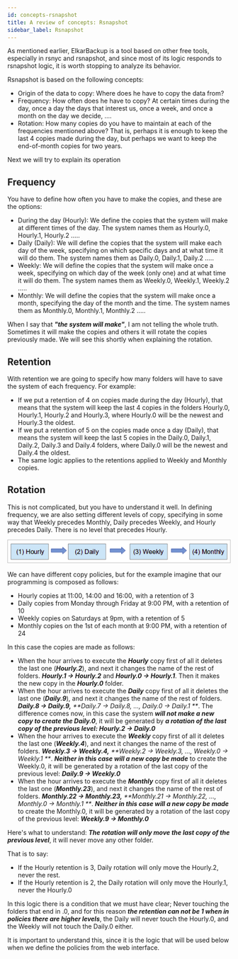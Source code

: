 ```yaml
---
id: concepts-rsnapshot
title: A review of concepts: Rsnapshot
sidebar_label: Rsnapshot
---
```


As mentioned earlier, ElkarBackup is a tool based on other free tools, especially in rsnyc and rsnapshot, and since most of its logic responds to rsnapshot logic, it is worth stopping to analyze its behavior.

Rsnapshot is based on the following concepts:

* Origin of the data to copy: Where does he have to copy the data from?
* Frequency: How often does he have to copy? At certain times during the day, once a day the days that interest us, once a week, and once a month on the day we decide, ....
* Rotation: How many copies do you have to maintain at each of the frequencies mentioned above? That is, perhaps it is enough to keep the last 4 copies made during the day, but perhaps we want to keep the end-of-month copies for two years.

Next we will try to explain its operation

## Frequency
You have to define how often you have to make the copies, and these are the options:

* During the day \(Hourly\): We define the copies that the system will make at different times of the day. The system names them as Hourly.0, Hourly.1, Hourly.2 .....
* Daily \(Daily\): We will define the copies that the system will make each day of the week, specifying on which specific days and at what time it will do them. The system names them as Daily.0, Daily.1, Daily.2 .....
* Weekly: We will define the copies that the system will make once a week, specifying on which day of the week \(only one\) and at what time it will do them. The system names them as Weekly.0, Weekly.1, Weekly.2 .....
* Monthly: We will define the copies that the system will make once a month, specifying the day of the month and the time. The system names them as Monthly.0, Monthly.1, Monthly.2 .....

When I say that _**"the system will make"**_, I am not telling the whole truth. Sometimes it will make the copies and others it will rotate the copies previously made. We will see this shortly when explaining the rotation.

## Retention
With retention we are going to specify how many folders will have to save the system of each frequency. For example:

* If we put a retention of 4 on copies made during the day \(Hourly\), that means that the system will keep the last 4 copies in the folders Hourly.0, Hourly.1, Hourly.2 and Hourly.3, where Hourly.0 will be the newest and Hourly.3 the oldest.
* If we put a retention of 5 on the copies made once a day \(Daily\), that means the system will keep the last 5 copies in the Daily.0, Daily.1, Daily.2, Daily.3 and Daily.4 folders, where Daily.0 will be the newest and Daily.4 the oldest.
* The same logic applies to the retentions applied to Weekly and Monthly copies.


## Rotation
This is not complicated, but you have to understand it well. In defining frequency, we are also setting different levels of copy, specifying in some way that Weekly precedes Monthly, Daily precedes Weekly, and Hourly precedes Daily. There is no level that precedes Hourly.

![](assets/screenshots/rotation.png)

We can have different copy policies, but for the example imagine that our programming is composed as follows:

* Hourly copies at 11:00, 14:00 and 16:00, with a retention of 3
* Daily copies from Monday through Friday at 9:00 PM, with a retention of 10
* Weekly copies on Saturdays at 9pm, with a retention of 5
* Monthly copies on the 1st of each month at 9:00 PM, with a retention of 24

In this case the copies are made as follows:

* When the hour arrives to execute the _**Hourly**_ copy first of all it deletes the last one \(_**Hourly.2**_\), and next it changes the name of the rest of folders. _**Hourly.1 → Hourly.2**_ and _**Hourly.0 → Hourly.1**_. Then it makes the new copy in the _**Hourly.0**_ folder.
* When the hour arrives to execute the _**Daily**_ copy first of all it deletes the last one \(_**Daily.9**_\), and next it changes the name of the rest of folders. _**Daily.8 → Daily.9,**_ _**Daily.7 → Daily.8, ..., Daily.0 → Daily.1 **_. The difference comes now, in this case the system _**will not make a new copy to create the Daily.0**_, it will be generated by _**a rotation of the last copy of the previous level: Hourly.2 → Daily.0**_
* When the hour arrives to execute the _**Weekly**_ copy first of all it deletes the last one \(_**Weekly.4**_\), and next it changes the name of the rest of folders. _**Weekly.3 → Weekly.4,**_ _**Weekly.2 → Weekly.3, ..., Weekly.0 → Weekly.1 **_. _**Neither in this case will a new copy be made**_ to create the Weekly.0, it will be generated by a rotation of the last copy of the previous level: _**Daily.9 → Weekly.0**_
* When the hour arrives to execute the _**Monthly**_ copy first of all it deletes the last one \(_**Monthly.23**_\), and next it changes the name of the rest of folders. _**Monthly.22 → Monthly.23,**_ _**Monthly.21 → Monthly.22, ..., Monthly.0 → Monthly.1 **_. _**Neither in this case will a new copy be made**_ to create the Monthly.0, it will be generated by a rotation of the last copy of the previous level: _**Weekly.9 → Monthly.0**_

Here's what to understand: _**The rotation will only move the last copy of the previous level**_, it will never move any other folder.

That is to say:

* If the Hourly retention is 3, Daily rotation will only move the Hourly.2, never the rest.
* If the Hourly retention is 2, the Daily rotation will only move the Hourly.1, never the Hourly.0

In this logic there is a condition that we must have clear; Never touching the folders that end in .0, and for this reason _**the retention can not be 1 when in policies there are higher levels**_, the Daily will never touch the Hourly.0, and the Weekly will not touch the Daily.0 either.

It is important to understand this, since it is the logic that will be used below when we define the policies from the web interface.

